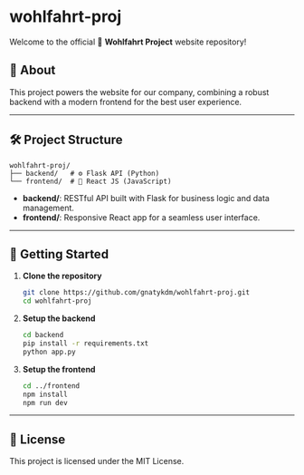 # wohlfahrt-proj 

Welcome to the official 🌟 **Wohlfahrt Project** website repository!

## 🏢 About

This project powers the website for our company, combining a robust backend with a modern frontend for the best user experience.

---

## 🛠️ Project Structure

```
wohlfahrt-proj/
├── backend/   # ⚙️ Flask API (Python)
└── frontend/  # 🎨 React JS (JavaScript)
```

- **backend/**: RESTful API built with Flask for business logic and data management.
- **frontend/**: Responsive React app for a seamless user interface.

---

## 🚀 Getting Started

1. **Clone the repository**
    ```bash
    git clone https://github.com/gnatykdm/wohlfahrt-proj.git
    cd wohlfahrt-proj
    ```

2. **Setup the backend**
    ```bash
    cd backend
    pip install -r requirements.txt
    python app.py
    ```

3. **Setup the frontend**
    ```bash
    cd ../frontend
    npm install
    npm run dev
    ```

---

## 📄 License

This project is licensed under the MIT License.
